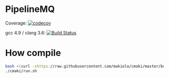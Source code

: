 # PipelineMQ
Coverage: [![codecov](https://codecov.io/gh/makiolo/PipelineMQ/branch/master/graph/badge.svg)](https://codecov.io/gh/makiolo/PipelineMQ)

gcc 4.9 / clang 3.6: [![Build Status](https://travis-ci.org/makiolo/PipelineMQ.svg?branch=master)](https://travis-ci.org/makiolo/PipelineMQ)

# How compile
```bash
bash <(curl -shttps://raw.githubusercontent.com/makiolo/cmaki/master/bootstrap.sh)
./cmaki/run.sh
```
